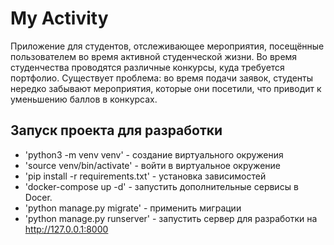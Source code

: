 # My Activity

Приложение для студентов, отслеживающее мероприятия, посещённые пользователем во время активной студенческой жизни.
Во время студенчества проводятся различные конкурсы, куда требуется портфолио. Существует проблема: во время подачи заявок, студенты нередко забывают мероприятия, которые они посетили, что приводит к уменьшению баллов в конкурсах.

## Запуск проекта для разработки

- 'python3 -m venv venv' - создание виртуального окружения
- 'source venv/bin/activate' - войти в виртуальное окружение
- 'pip install -r requirements.txt' - установка зависимостей
- 'docker-compose up -d' - запустить дополнительные сервисы в Docer.
- 'python manage.py migrate' - применить миграции
- 'python manage.py runserver' - запустить сервер для разработки на http://127.0.0.1:8000